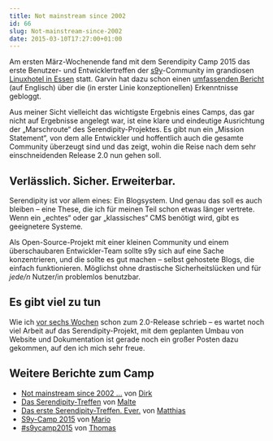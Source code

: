 ```yaml
---
title: Not mainstream since 2002
id: 66
slug: Not-mainstream-since-2002
date: 2015-03-10T17:27:00+01:00
---
```


Am ersten März-Wochenende fand mit dem Serendipity Camp 2015 das erste Benutzer- und Entwicklertreffen der [s9y](http://s9y.org)\-Community im grandiosen [Linuxhotel in Essen](http://www.linuxhotel.de/) statt. Garvin hat dazu schon einen [umfassenden Bericht](http://blog.s9y.org/archives/262-Serendipity-Camp-2015-and-the-near-future-of-Serendipity.html) (auf Englisch) über die (in erster Linie konzeptionellen) Erkenntnisse gebloggt.

Aus meiner Sicht vielleicht das wichtigste Ergebnis eines Camps, das gar nicht auf Ergebnisse angelegt war, ist eine klare und eindeutige Ausrichtung der „Marschroute“ des Serendipity-Projektes. Es gibt nun ein „Mission Statement“, von dem alle Entwickler und hoffentlich auch die gesamte Community überzeugt sind und das zeigt, wohin die Reise nach dem sehr einschneidenden Release 2.0 nun gehen soll.

## Verlässlich. Sicher. Erweiterbar.

Serendipity ist vor allem eines: Ein Blogsystem. Und genau das soll es auch bleiben – eine These, die ich für meinen Teil schon etwas länger vertrete. Wenn ein „echtes“ oder gar „klassisches“ CMS benötigt wird, gibt es geeignetere Systeme.

Als Open-Source-Projekt mit einer kleinen Community und einem überschaubaren Entwickler-Team sollte s9y sich auf eine Sache konzentrieren, und die sollte es gut machen – selbst gehostete Blogs, die einfach funktionieren. Möglichst ohne drastische Sicherheitslücken und für _jede/n_ Nutzer/in problemlos benutzbar.

## Es gibt viel zu tun

Wie ich [vor sechs Wochen](http://yellowled.de/archiv/61/Serendipity-2.0.html) schon zum 2.0-Release schrieb – es wartet noch viel Arbeit auf das Serendipity-Projekt, mit dem geplanten Umbau von Website und Dokumentation ist gerade noch ein großer Posten dazu gekommen, auf den ich mich sehr freue.

## Weitere Berichte zum Camp

-   [Not mainstream since 2002 …](http://www.deimeke.net/dirk/blog/index.php?/archives/3510-Not-mainstream-since-2002-....html) von [Dirk](https://twitter.com/ddeimeke)
-   [Das Serendipity-Treffen](https://www.onli-blogging.de/index.php?/1455/Das-Serendipity-Treffen.html) von [Malte](https://twitter.com/onliandone)
-   [Das erste Serendipity-Treffen. Ever.](http://blog.sperrobjekt.de/content/1000461-Das-erste-Serendipity-Treffen.-Ever..html) von [Matthias](https://twitter.com/mattsches)
-   [S9y-Camp 2015](http://blog.hommel-net.de/archives/333-S9Y-Camp-2015.html) von [Mario](https://twitter.com/DerMario)
-   [#s9ycamp2015](http://netz-rettung-recht.de/archives/1829-s9ycamp2015.html) von [Thomas](https://twitter.com/Szlauszaf)
